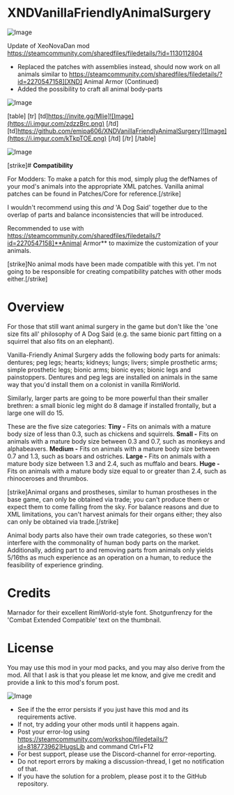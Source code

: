# XNDVanillaFriendlyAnimalSurgery

![Image](https://i.imgur.com/WAEzk68.png)

Update of XeoNovaDan mod
https://steamcommunity.com/sharedfiles/filedetails/?id=1130112804

- Replaced the patches with assemblies instead, should now work on all animals similar to https://steamcommunity.com/sharedfiles/filedetails/?id=2270547158][XND] Animal Armor (Continued)
- Added the possibility to craft all animal body-parts

![Image](https://i.imgur.com/7Gzt3Rg.png)


[table]
    [tr]
        [td]https://invite.gg/Mlie]![Image](https://i.imgur.com/zdzzBrc.png)
[/td]
        [td]https://github.com/emipa606/XNDVanillaFriendlyAnimalSurgery]![Image](https://i.imgur.com/kTkpTOE.png)
[/td]
    [/tr]
[/table]
	
![Image](https://i.imgur.com/NOW7jU1.png)


[strike]# **Compatibility**

For Modders: To make a patch for this mod, simply plug the defNames of your mod&apos;s animals into the appropriate XML patches. Vanilla animal patches can be found in Patches/Core for reference.[/strike]

I wouldn&apos;t recommend using this *and* &apos;A Dog Said&apos; together due to the overlap of parts and balance inconsistencies that will be introduced.

Recommended to use with https://steamcommunity.com/sharedfiles/filedetails/?id=2270547158]**Animal Armor** to maximize the customization of your animals.

[strike]No animal mods have been made compatible with this yet. I&apos;m not going to be responsible for creating compatibility patches with other mods either.[/strike]

# **Overview**

For those that still want animal surgery in the game but don&apos;t like the &apos;one size fits all&apos; philosophy of A Dog Said (e.g. the same bionic part fitting on a squirrel that also fits on an elephant).

Vanilla-Friendly Animal Surgery adds the following body parts for animals: dentures; peg legs; hearts; kidneys; lungs; livers; simple prosthetic arms; simple prosthetic legs; bionic arms; bionic eyes; bionic legs and painstoppers. Dentures and peg legs are installed on animals in the same way that you&apos;d install them on a colonist in vanilla RimWorld.

Similarly, larger parts are going to be more powerful than their smaller brethren: a small bionic leg might do 8 damage if installed frontally, but a large one will do 15.

These are the five size categories:
**Tiny -** Fits on animals with a mature body size of less than 0.3, such as chickens and squirrels.
**Small -** Fits on animals with a mature body size between 0.3 and 0.7, such as monkeys and alphabeavers.
**Medium -** Fits on animals with a mature body size between 0.7 and 1.3, such as boars and ostriches.
**Large -** Fits on animals with a mature body size between 1.3 and 2.4, such as muffalo and bears.
**Huge -** Fits on animals with a mature body size equal to or greater than 2.4, such as rhinoceroses and thrumbos.

[strike]Animal organs and prostheses, similar to human prostheses in the base game, can only be obtained via trade; you can&apos;t produce them or expect them to come falling from the sky. For balance reasons and due to XML limitations, you can&apos;t harvest animals for their organs either; they also can only be obtained via trade.[/strike]

Animal body parts also have their own trade categories, so these won&apos;t interfere with the commonality of human body parts on the market. Additionally, adding part to and removing parts from animals only yields 5/16ths as much experience as an operation on a human, to reduce the feasibility of experience grinding.

# **Credits**

Marnador for their excellent RimWorld-style font.
Shotgunfrenzy for the &apos;Combat Extended Compatible&apos; text on the thumbnail.

# **License**

You may use this mod in your mod packs, and you may also derive from the mod. All that I ask is that you please let me know, and give me credit and provide a link to this mod&apos;s forum post.

![Image](https://i.imgur.com/Rs6T6cr.png)



-  See if the the error persists if you just have this mod and its requirements active.
-  If not, try adding your other mods until it happens again.
-  Post your error-log using https://steamcommunity.com/workshop/filedetails/?id=818773962]HugsLib and command Ctrl+F12
-  For best support, please use the Discord-channel for error-reporting.
-  Do not report errors by making a discussion-thread, I get no notification of that.
-  If you have the solution for a problem, please post it to the GitHub repository.



